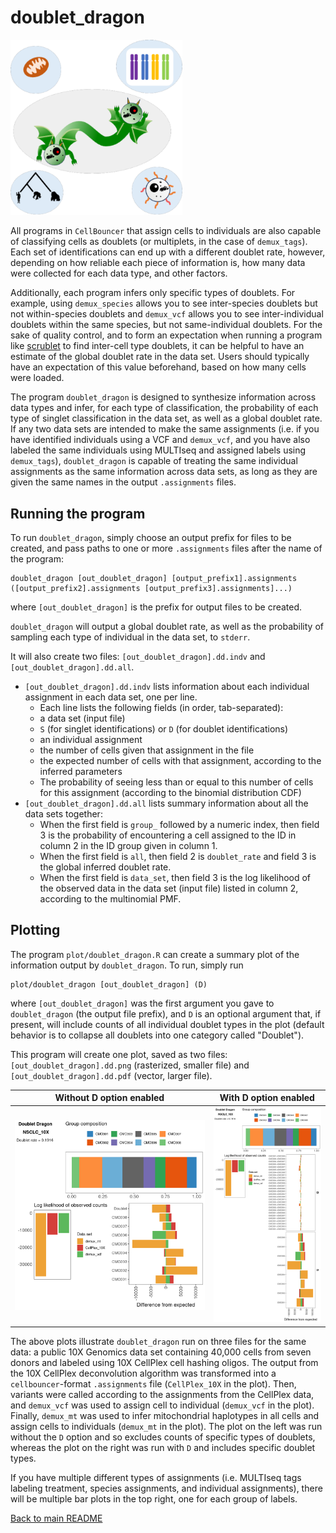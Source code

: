 # doublet_dragon

<p>
<img src="../img/doublet_dragon2.png" width=275 alt="doublet_dragon" />
</p>

All programs in `CellBouncer` that assign cells to individuals are also capable of classifying cells as doublets (or multiplets, in the case of `demux_tags`). Each set of identifications can end up with a different doublet rate, however, depending on how reliable each piece of information is, how many data were collected for each data type, and other factors. 

Additionally, each program infers only specific types of doublets. For example, using `demux_species` allows you to see inter-species doublets but not within-species doublets and `demux_vcf` allows you to see inter-individual doublets within the same species, but not same-individual doublets. For the sake of quality control, and to form an expectation when running a program like [scrublet](https://github.com/swolock/scrublet) to find inter-cell type doublets, it can be helpful to have an estimate of the global doublet rate in the data set. Users should typically have an expectation of this value beforehand, based on how many cells were loaded.

The program `doublet_dragon` is designed to synthesize information across data types and infer, for each type of classification, the probability of each type of singlet classification in the data set, as well as a global doublet rate. If any two data sets are intended to make the same assignments (i.e. if you have identified individuals using a VCF and `demux_vcf`, and you have also labeled the same individuals using MULTIseq and assigned labels using `demux_tags`), `doublet_dragon` is capable of treating the same individual assignments as the same information across data sets, as long as they are given the same names in the output `.assignments` files.

## Running the program
To run `doublet_dragon`, simply choose an output prefix for files to be created, and pass paths to one or more `.assignments` files after the name of the program:
```
doublet_dragon [out_doublet_dragon] [output_prefix1].assignments ([output_prefix2].assignments [output_prefix3].assignments]...)
```
where `[out_doublet_dragon]` is the prefix for output files to be created.

`doublet_dragon` will output a global doublet rate, as well as the probability of sampling each type of individual in the data set, to `stderr`.

It will also create two files: `[out_doublet_dragon].dd.indv` and `[out_doublet_dragon].dd.all`. 
* `[out_doublet_dragon].dd.indv` lists information about each individual assignment in each data set, one per line.
  *  Each line lists the following fields (in order, tab-separated):
    * a data set (input file)
    * `S` (for singlet identifications) or `D` (for doublet identifications)
    * an individual assignment
    * the number of cells given that assignment in the file
    * the expected number of cells with that assignment, according to the inferred parameters
    * The probability of seeing less than or equal to this number of cells for this assignment (according to the binomial distribution CDF)
* `[out_doublet_dragon].dd.all` lists summary information about all the data sets together:
  *  When the first field is `group_` followed by a numeric index, then field 3 is the probability of encountering a cell assigned to the ID in column 2 in the ID group given in column 1.
  *  When the first field is `all`, then field 2 is `doublet_rate` and field 3 is the global inferred doublet rate.
  *  When the first field is `data_set`, then field 3 is the log likelihood of the observed data in the data set (input file) listed in column 2, according to the multinomial PMF.

## Plotting

The program `plot/doublet_dragon.R` can create a summary plot of the information output by `doublet_dragon`. To run, simply run
```
plot/doublet_dragon [out_doublet_dragon] (D)
```
where `[out_doublet_dragon]` was the first argument you gave to `doublet_dragon` (the output file prefix), and `D` is an optional argument that, if present, will include counts of all individual doublet types in the plot (default behavior is to collapse all doublets into one category called "Doublet").

This program will create one plot, saved as two files: `[out_doublet_dragon].dd.png` (rasterized, smaller file) and `[out_doublet_dragon].dd.pdf` (vector, larger file).

Without D option enabled| With D option enabled |
:--------------------------:|:---------------------------------------:
![](../img/NSCLC_10X.dd.png)  |  ![](../img/NSCLC_10X.dd.doublet.png) |

The above plots illustrate `doublet_dragon` run on three files for the same data: a public 10X Genomics data set containing 40,000 cells from seven donors and labeled using 10X CellPlex cell hashing oligos. The output from the 10X CellPlex deconvolution algorithm was transformed into a `cellbouncer`-format `.assignments` file (`CellPlex_10X` in the plot). Then, variants were called according to the assignments from the CellPlex data, and `demux_vcf` was used to assign cell to individual (`demux_vcf` in the plot). Finally, `demux_mt` was used to infer mitochondrial haplotypes in all cells and assign cells to individuals (`demux_mt` in the plot). The plot on the left was run without the `D` option and so excludes counts of specific types of doublets, whereas the plot on the right was run with `D` and includes specific doublet types.

If you have multiple different types of assignments (i.e. MULTIseq tags labeling treatment, species assignments, and individual assignments), there will be multiple bar plots in the top right, one for each group of labels.

[Back to main README](../README.md)
